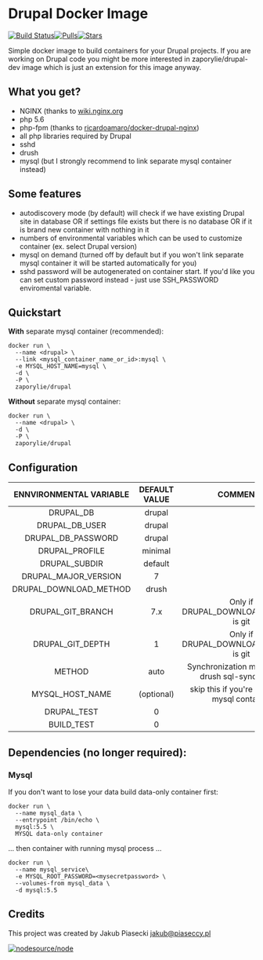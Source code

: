 Drupal Docker Image
=============================

[![Build Status](https://travis-ci.org/zaporylie/docker-drupal.svg?branch=master)](https://travis-ci.org/zaporylie/docker-drupal)[![Pulls](https://img.shields.io/docker/pulls/zaporylie/drupal.svg)](https://hub.docker.com/r/zaporylie/drupal)[![Stars](https://img.shields.io/docker/stars/zaporylie/drupal.svg)](https://hub.docker.com/r/zaporylie/drupal)

Simple docker image to build containers for your Drupal projects. If you are working on Drupal code you might be more interested in zaporylie/drupal-dev image which is just an extension for this image anyway.

## What you get?

* NGINX (thanks to [wiki.nginx.org](http://wiki.nginx.org/Drupal)
* php 5.6
* php-fpm (thanks to [ricardoamaro/docker-drupal-nginx](https://github.com/ricardoamaro/docker-drupal-nginx))
* all php libraries required by Drupal
* sshd
* drush
* mysql (but I strongly recommend to link separate mysql container instead)

## Some features

* autodiscovery mode (by default) will check if we have existing Drupal site in database OR if settings file exists but there is no database OR if it is brand new container with nothing in it
* numbers of environmental variables which can be used to customize container (ex. select Drupal version)
* mysql on demand (turned off by default but if you won't link separate mysql container it will be started automatically for you)
* sshd password will be autogenerated on container start. If you'd like you can set custom password instead - just use SSH_PASSWORD enviromental variable.


## Quickstart

**With** separate mysql container (recommended):

````
docker run \
  --name <drupal> \
  --link <mysql_container_name_or_id>:mysql \
  -e MYSQL_HOST_NAME=mysql \
  -d \
  -P \
  zaporylie/drupal
````

**Without** separate mysql container:

````
docker run \
  --name <drupal> \
  -d \
  -P \
  zaporylie/drupal
````

## Configuration

| ENNVIRONMENTAL VARIABLE  |  DEFAULT VALUE  |  COMMENTS  |
|:-:|:-:|:-:|
| DRUPAL_DB | drupal |  |
| DRUPAL_DB_USER | drupal |  |
| DRUPAL_DB_PASSWORD | drupal |  |
| DRUPAL_PROFILE | minimal |  |
| DRUPAL_SUBDIR | default |  |
| DRUPAL_MAJOR_VERSION | 7 |  |
| DRUPAL_DOWNLOAD_METHOD | drush |  |
| DRUPAL_GIT_BRANCH | 7.x | Only if DRUPAL_DOWNLOAD_METHOD is git |
| DRUPAL_GIT_DEPTH | 1 | Only if DRUPAL_DOWNLOAD_METHOD is git |
| METHOD | auto | Synchronization method (use drush sql-sync or file) |
| MYSQL_HOST_NAME | (optional) | skip this if you're not linking mysql container |
| DRUPAL_TEST | 0 |  |
| BUILD_TEST | 0 |  |

## Dependencies (no longer required):

### Mysql

If you don't want to lose your data build data-only container first:

````
docker run \
  --name mysql_data \
  --entrypoint /bin/echo \
  mysql:5.5 \
  MYSQL data-only container
````

... then container with running mysql process ...

````
docker run \
  --name mysql_service\
  -e MYSQL_ROOT_PASSWORD=<mysecretpassword> \
  --volumes-from mysql_data \
  -d mysql:5.5
````

## Credits

This project was created by Jakub Piasecki <jakub@piaseccy.pl>

[![nodesource/node](http://dockeri.co/image/zaporylie/drupal)](https://registry.hub.docker.com/u/zaporylie/drupal/)
